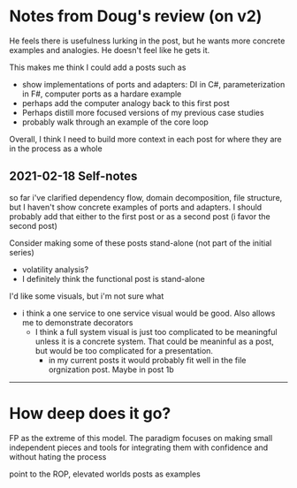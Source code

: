 <!-- 
  Paul didn't pickup what I was putting down at all. He thought it was basically just IDesign
  He made a good point that overall architecture systems are pretty much impossible to maintain at large companies like amazon.
  What's more important is understanding the mechanism of decoupling.
  I overall agree, but that is still a high bar. How can I reposition to make it unambiguous that I'm building more specific decision processes
  as a ramp up to that understanding?
  Maybe split the general overview into its own post, focusing hard on just the two decisions I take from IDesign and Ports and adapters
  Then, in a second post, go hard on context-specific rules
  Also, list the past posts as concrete examples
 -->


# Notes from Doug's review (on v2)
He feels there is usefulness lurking in the post, but he wants more concrete examples and analogies. He doesn't feel like he gets it.

This makes me think I could add a posts such as
- show implementations of ports and adapters: DI in C#, parameterization in F#, computer ports as a hardare example
- perhaps add the computer analogy back to this first post
- Perhaps distill more focused versions of my previous case studies
- probably walk through an example of the core loop

Overall, I think I need to build more context in each post for where they are in the process as a whole


## 2021-02-18 Self-notes
so far i've clarified dependency flow, domain decomposition, file structure, but I haven't show concrete examples of ports and adapters. I should probably add that either to the first post or as a second post (i favor the second post)

Consider making some of these posts stand-alone (not part of the initial series)
- volatility analysis?
- I definitely think the functional post is stand-alone

I'd like some visuals, but i'm not sure what
- i think a one service to one service visual would be good. Also allows me to demonstrate decorators
  - I think a full system visual is just too complicated to be meaningful unless it is a concrete system. That could be meaninful as a post, but would be too complicated for a presentation.
    - in my current posts it would probably fit well in the file orgnization post. Maybe in post 1b

-----

# How deep does it go?
FP as the extreme of this model. The paradigm focuses on making small independent pieces and tools for integrating them with confidence and without hating the process

point to the ROP, elevated worlds posts as examples